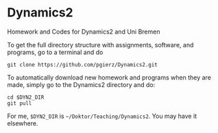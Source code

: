 Dynamics2
=========

Homework and Codes for Dynamics2 and Uni Bremen

To get the full directory structure with assignments, software, and
programs, go to a terminal and do

    git clone https://github.com/pgierz/Dynamics2.git 

To automatically download new homework and programs when they are
made, simply go to the Dynamics2 directory and do:

    cd $DYN2_DIR
    git pull

For me, `$DYN2_DIR` is `~/Doktor/Teaching/Dynamics2`. You may have it elsewhere.
